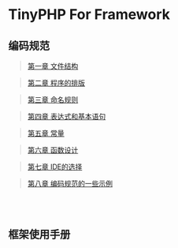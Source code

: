   TinyPHP For Framework
====


编码规范
----

>[第一章 文件结构](https://github.com/tinycn/tinyphp/blob/master/docs/manual/001%E6%96%87%E4%BB%B6%E7%BB%93%E6%9E%84.md)

>[第二章 程序的排版](https://github.com/tinycn/tinyphp/blob/master/docs/manual/002%E7%A8%8B%E5%BA%8F%E7%9A%84%E6%8E%92%E7%89%88.md)

>[第三章 命名规则](https://github.com/tinycn/tinyphp/blob/master/docs/manual/003%E5%91%BD%E5%90%8D%E8%A7%84%E5%88%99.md)

>[第四章 表达式和基本语句](https://github.com/tinycn/tinyphp/blob/master/docs/manual/004%E8%A1%A8%E8%BE%BE%E5%BC%8F%E5%92%8C%E5%9F%BA%E6%9C%AC%E8%AF%AD%E5%8F%A5.md)

>[第五章 常量](https://github.com/tinycn/tinyphp/blob/master/docs/manual/005%E5%B8%B8%E9%87%8F.md)

>[第六章 函数设计](https://github.com/tinycn/tinyphp/blob/master/docs/manual/006%E5%87%BD%E6%95%B0%E8%AE%BE%E8%AE%A1.md)

>[第七章 IDE的选择](https://github.com/tinycn/tinyphp/blob/master/docs/manual/007IDE%E7%9A%84%E9%80%89%E6%8B%A9.md)

>[第八章 编码规范的一些示例](https://github.com/tinycn/tinyphp/blob/master/docs/manual/008%E7%BC%96%E7%A0%81%E8%A7%84%E8%8C%83%E7%9A%84%E4%B8%80%E4%BA%9B%E7%A4%BA%E4%BE%8B.md)

<br>
<br>

框架使用手册
----
